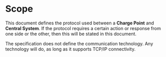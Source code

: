 # Scope

This document defines the protocol used between a **Charge Point** and **Central System**. If the protocol requires a
certain action or response from one side or the other, then this will be stated in this document.

The specification does not define the communication technology. Any technology will do, as long as it supports TCP/IP
connectivity.
